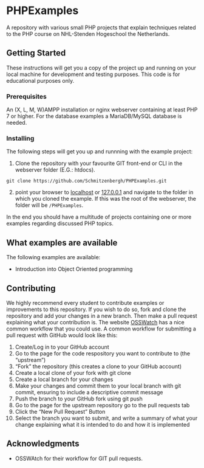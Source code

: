 # PHPExamples
A repository with various small PHP projects that explain techniques related to the PHP course on NHL-Stenden Hogeschool the Netherlands. 

## Getting Started
These instructions will get you a copy of the project up and running on your local machine for development and testing purposes. This code is for educational purposes only.

### Prerequisites
An (X, L, M, W)AMPP installation or nginx webserver containing at least PHP 7 or higher. For the database examples a MariaDB/MySQL database is needed. 

### Installing
The following steps will get you up and runnning with the example project:
1. Clone the repository with your favourite GIT front-end or CLI in the webserver folder (E.G.: htdocs).
```
git clone https://github.com/Schmitzenbergh/PHPExamples.git
```
2. point your browser to [localhost](localhost) or [127.0.0.1](127.0.0.1) and navigate to the folder in which you cloned the example. If this was the root of the webserver, the folder will be `/PHPExamples`.

In the end you should have a multitude of projects containing one or more examples regarding discussed PHP topics.

## What examples are available
The following examples are available:
- Introduction into Object Oriented programming

## Contributing
We highly recommend every student to contribute examples or improvements to this repository. If you wish to do so, fork and clone the repository and add your changes in a new branch. Then make a pull request explaining what your contribution is. The website [OSSWatch](http://oss-watch.ac.uk/resources/pullrequest) has a nice common workflow that you could use.
A common workflow for submitting a pull request with GitHub would look like this:
1. Create/Log in to your GitHub account
2. Go to the page for the code respository you want to contribute to (the “upstream”)
3. “Fork” the repository (this creates a clone to your GitHub account)
4. Create a local clone of your fork with git clone
5. Create a local branch for your changes
6. Make your changes and commit them to your local branch with git commit, ensuring to include a descriptive commit message
7. Push the branch to your GitHub fork using git push
8. Go to the page for the upstream repository go to the pull requests tab
9. Click the “New Pull Request” Button
10. Select the branch you want to submit, and write a summary of what your change explaining what it is intended to do and how it is implemented

## Acknowledgments
* OSSWAtch for their workflow for GIT pull requests.
